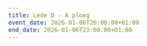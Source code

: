 ```yaml
---
title: Lede D - A ploeg
event_date: 2026-01-06T20:00:00+01:00
end_date: 2026-01-06T23:00:00+01:00
---
```

